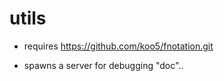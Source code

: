# utils

* requires https://github.com/koo5/fnotation.git

* spawns a server for debugging "doc"..



